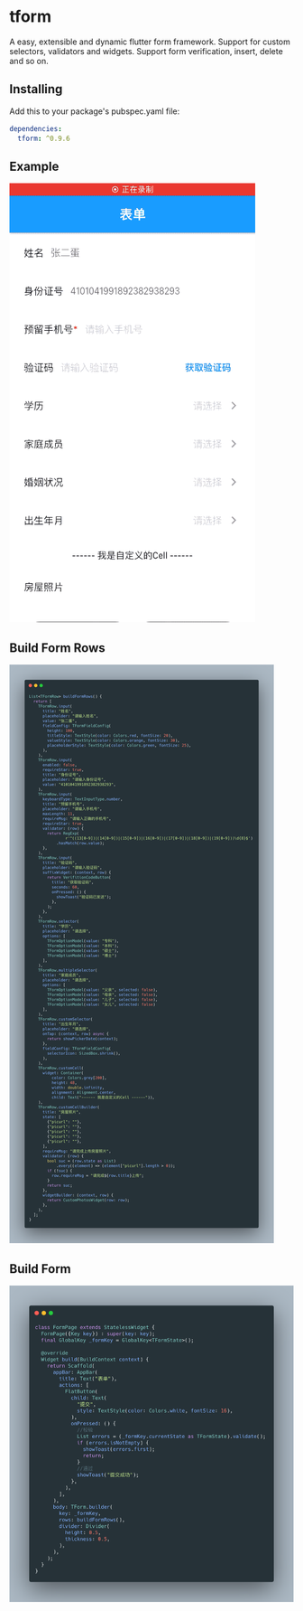 # tform

A easy, extensible and dynamic flutter form framework. Support for custom selectors, validators and widgets. Support form verification, insert, delete and so on.

## Installing
Add this to your package's pubspec.yaml file:

```yaml
dependencies:
  tform: ^0.9.6
```

## Example
![avatar](./assets/demo.gif)

## Build Form Rows
![avatar](./assets/carbon_rows.png)

## Build Form
![avatar](./assets/carbon_page.png)
